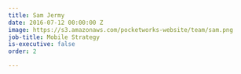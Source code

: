 ```yaml
---
title: Sam Jermy
date: 2016-07-12 00:00:00 Z
image: https://s3.amazonaws.com/pocketworks-website/team/sam.png
job-title: Mobile Strategy
is-executive: false
order: 2

---
```

